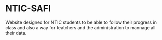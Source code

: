 # NTIC-SAFI
Website designed for NTIC students to be able to follow their progress in class and also a way for teatchers and the administration to mannage all their data.
